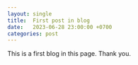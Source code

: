 ```yaml
---
layout: single
title:  First post in blog
date:   2023-06-28 23:00:00 +0700
categories: post
---
```


This is a first blog in this page. Thank you.